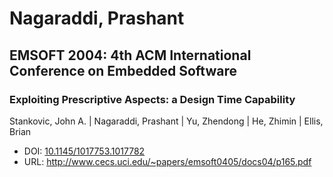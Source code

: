 # Nagaraddi, Prashant

## EMSOFT 2004: 4th ACM International Conference on Embedded Software

### Exploiting Prescriptive Aspects: a Design Time Capability
Stankovic, John A. | Nagaraddi, Prashant | Yu, Zhendong | He, Zhimin | Ellis, Brian
* DOI: [10.1145/1017753.1017782](https://doi.org/10.1145/1017753.1017782)
* URL: <http://www.cecs.uci.edu/~papers/emsoft0405/docs04/p165.pdf>

